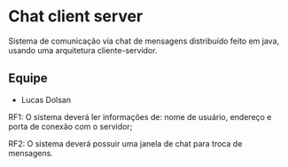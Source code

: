 # Chat client server
Sistema de comunicação via chat de mensagens distribuído feito em java, usando uma arquitetura
cliente-servidor. 

## Equipe

-  Lucas Dolsan

RF1: O sistema deverá ler informações de: nome de usuário, endereço e porta de conexão com o servidor;

RF2: O sistema deverá possuir uma janela de chat para troca de mensagens.
